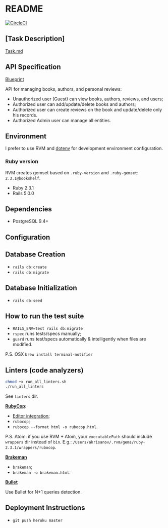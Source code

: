 # README

[![CircleCI](https://circleci.com/gh/akrisanov/bookshelf.svg?style=shield)](https://circleci.com/gh/akrisanov/bookshelf)

## [Task Description]

[Task.md](TASK.md)

## API Specification

[Blueprint](api_blueprint_doc.md)

API for managing books, authors, and personal reviews:

* Unauthorized user (Guest) can view books, authors, reviews, and users;
* Authorized user can add/update/delete books and authors;
* Authorized user can create reviews on the book and update/delete only his records.
* Authorized Admin user can manage all entities.

## Environment

I prefer to use RVM and [dotenv](https://rubygems.org/gems/dotenv-rails/) for development environment configuration.

### Ruby version

RVM creates gemset based on `.ruby-version` and `.ruby-gemset`: `2.3.1@bookshelf`.

* Ruby 2.3.1
* Rails 5.0.0

## Dependencies

* PostgreSQL 9.4+

## Configuration

## Database Creation

* `rails db:create`
* `rails db:migrate`

## Database Initialization

* `rails db:seed`

## How to run the test suite

* `RAILS_ENV=test rails db:migrate`
* `rspec` runs tests/specs manually;
* `guard` runs test/specs automatically & intelligently when files are modified.

P.S. OSX `brew install terminal-notifier`

## Linters (code analyzers)

```bash
chmod +x run_all_linters.sh
./run_all_linters
```

See `linters` dir.

**[RubyCop](https://github.com/bbatsov/rubocop):**
* [Editor integration](https://github.com/bbatsov/rubocop#editor-integration);
* `rubocop`;
* `rubocop --format html -o rubocop.html`.

P.S. Atom: if you use RVM + Atom, your `executablePath` should include `wrappers` dir instead of `bin`.
E.g.: `/Users/akrisanov/.rvm/gems/ruby-2.3.1/wrappers/rubocop`.

**[Brakeman](https://github.com/presidentbeef/brakeman)**

* `brakeman`;
* `brakeman -o brakeman.html`.

**[Bullet](https://github.com/flyerhzm/bullet)**

Use Bullet for N+1 queries detection.

## Deployment Instructions

* `git push heroku master`
